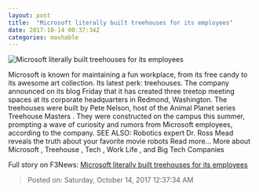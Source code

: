 ```yaml
---
layout: post
title:  "Microsoft literally built treehouses for its employees"
date: 2017-10-14 00:37:34Z
categories: mashable
---
```


![Microsoft literally built treehouses for its employees](https://i.amz.mshcdn.com/5tlDJi3GFDW9hyK1jV7J9-s7vXE=/1200x630/2017%2F10%2F14%2F51%2F113c750af34b4a43a2f069542e230126.90672.jpg)

Microsoft is known for maintaining a fun workplace, from its free candy to its awesome art collection. Its latest perk: treehouses. The company announced on its blog Friday that it has created three treetop meeting spaces at its corporate headquarters in Redmond, Washington. The treehouses were built by Pete Nelson, host of the Animal Planet series Treehouse Masters . They were constructed on the campus this summer, prompting a wave of curiosity and rumors from Microsoft employees, according to the company. SEE ALSO: Robotics expert Dr. Ross Mead reveals the truth about your favorite movie robots Read more... More about Microsoft , Treehouse , Tech , Work Life , and Big Tech Companies


Full story on F3News: [Microsoft literally built treehouses for its employees](http://www.f3nws.com/n/mxCYWC)

> Posted on: Saturday, October 14, 2017 12:37:34 AM
